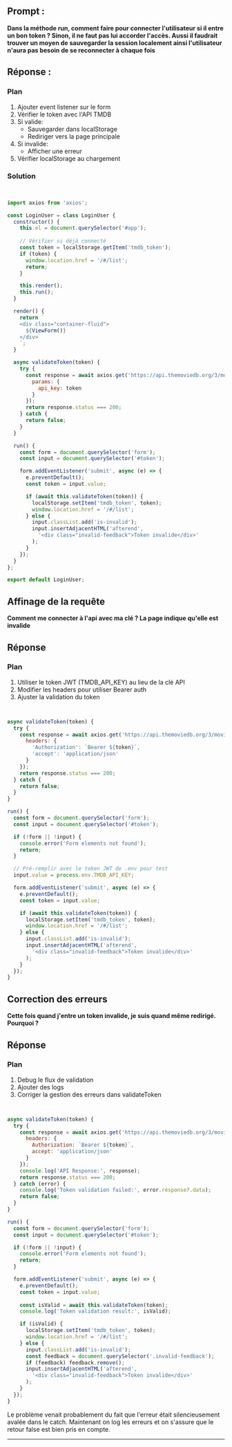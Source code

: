 ## Prompt : 
**Dans la méthode run, comment faire pour connecter l'utilisateur si il entre un bon token ? Sinon, il ne faut pas lui accorder l'accès. Aussi il faudrait trouver un moyen de sauvegarder la session localement ainsi l'utilisateur n'aura pas besoin de se reconnecter à chaque fois**

## Réponse :
### Plan
1. Ajouter event listener sur le form
2. Vérifier le token avec l'API TMDB
3. Si valide:
   - Sauvegarder dans localStorage 
   - Rediriger vers la page principale
4. Si invalide:
   - Afficher une erreur
5. Vérifier localStorage au chargement

### Solution

```javascript


import axios from 'axios';

const LoginUser = class LoginUser {
  constructor() {
    this.el = document.querySelector('#app');
    
    // Vérifier si déjà connecté
    const token = localStorage.getItem('tmdb_token');
    if (token) {
      window.location.href = '/#/list';
      return;
    }

    this.render();
    this.run();
  }

  render() {
    return `
    <div class="container-fluid">
      ${ViewForm()}
    </div>
    `;
  }

  async validateToken(token) {
    try {
      const response = await axios.get('https://api.themoviedb.org/3/movie/popular', {
        params: {
          api_key: token
        }
      });
      return response.status === 200;
    } catch {
      return false;
    }
  }

  run() {
    const form = document.querySelector('form');
    const input = document.querySelector('#token');

    form.addEventListener('submit', async (e) => {
      e.preventDefault();
      const token = input.value;

      if (await this.validateToken(token)) {
        localStorage.setItem('tmdb_token', token);
        window.location.href = '/#/list';
      } else {
        input.classList.add('is-invalid');
        input.insertAdjacentHTML('afterend', 
          '<div class="invalid-feedback">Token invalide</div>'
        );
      }
    });
  }
};

export default LoginUser;
```

## Affinage de la requête
**Comment me connecter à l'api avec ma clé ? La page indique qu'elle est invalide**

## Réponse
### Plan
1. Utiliser le token JWT (TMDB_API_KEY) au lieu de la clé API
2. Modifier les headers pour utiliser Bearer auth
3. Ajuster la validation du token

```javascript


async validateToken(token) {
  try {
    const response = await axios.get('https://api.themoviedb.org/3/movie/popular', {
      headers: {
        'Authorization': `Bearer ${token}`,
        'accept': 'application/json'
      }
    });
    return response.status === 200;
  } catch {
    return false;
  }
}

run() {
  const form = document.querySelector('form');
  const input = document.querySelector('#token');

  if (!form || !input) {
    console.error('Form elements not found');
    return;
  }

  // Pré-remplir avec le token JWT de .env pour test
  input.value = process.env.TMDB_API_KEY;

  form.addEventListener('submit', async (e) => {
    e.preventDefault();
    const token = input.value;

    if (await this.validateToken(token)) {
      localStorage.setItem('tmdb_token', token);
      window.location.href = '/#/list';
    } else {
      input.classList.add('is-invalid');
      input.insertAdjacentHTML('afterend', 
        '<div class="invalid-feedback">Token invalide</div>'
      );
    }
  });
}
```

## Correction des erreurs
**Cette fois quand j'entre un token invalide, je suis quand même redirigé. Pourquoi ?**


## Réponse
### Plan
1. Debug le flux de validation
2. Ajouter des logs
3. Corriger la gestion des erreurs dans validateToken

```javascript


async validateToken(token) {
  try {
    const response = await axios.get('https://api.themoviedb.org/3/movie/popular', {
      headers: {
        Authorization: `Bearer ${token}`,
        accept: 'application/json'
      }
    });
    console.log('API Response:', response);
    return response.status === 200;
  } catch (error) {
    console.log('Token validation failed:', error.response?.data);
    return false;
  }
}

run() {
  const form = document.querySelector('form');
  const input = document.querySelector('#token');

  if (!form || !input) {
    console.error('Form elements not found');
    return;
  }

  form.addEventListener('submit', async (e) => {
    e.preventDefault();
    const token = input.value;
    
    const isValid = await this.validateToken(token);
    console.log('Token validation result:', isValid);

    if (isValid) {
      localStorage.setItem('tmdb_token', token);
      window.location.href = '/#/list';
    } else {
      input.classList.add('is-invalid');
      const feedback = document.querySelector('.invalid-feedback');
      if (feedback) feedback.remove();
      input.insertAdjacentHTML('afterend', 
        '<div class="invalid-feedback">Token invalide</div>'
      );
    }
  });
}
```

Le problème venait probablement du fait que l'erreur était silencieusement avalée dans le catch. Maintenant on log les erreurs et on s'assure que le retour false est bien pris en compte.

---
